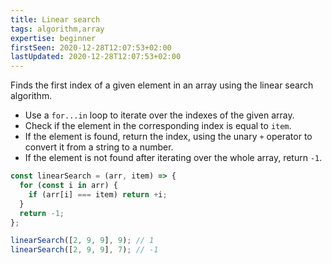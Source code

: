 ```yaml
---
title: Linear search
tags: algorithm,array
expertise: beginner
firstSeen: 2020-12-28T12:07:53+02:00
lastUpdated: 2020-12-28T12:07:53+02:00
---
```


Finds the first index of a given element in an array using the linear search algorithm.

- Use a `for...in` loop to iterate over the indexes of the given array.
- Check if the element in the corresponding index is equal to `item`.
- If the element is found, return the index, using the unary `+` operator to convert it from a string to a number.
- If the element is not found after iterating over the whole array, return `-1`.

```js
const linearSearch = (arr, item) => {
  for (const i in arr) {
    if (arr[i] === item) return +i;
  }
  return -1;
};
```

```js
linearSearch([2, 9, 9], 9); // 1
linearSearch([2, 9, 9], 7); // -1
```
